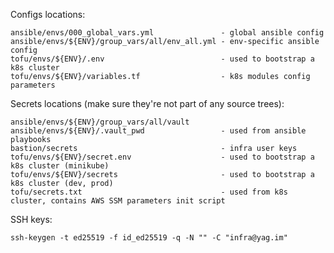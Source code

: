 Configs locations:

    ansible/envs/000_global_vars.yml               - global ansible config
    ansible/envs/${ENV}/group_vars/all/env_all.yml - env-specific ansible config
    tofu/envs/${ENV}/.env                          - used to bootstrap a k8s cluster
    tofu/envs/${ENV}/variables.tf                  - k8s modules config parameters

Secrets locations (make sure they're not part of any source trees):

    ansible/envs/${ENV}/group_vars/all/vault
    ansible/envs/${ENV}/.vault_pwd                 - used from ansible playbooks
    bastion/secrets                                - infra user keys
    tofu/envs/${ENV}/secret.env                    - used to bootstrap a k8s cluster (minikube)
    tofu/envs/${ENV}/secrets                       - used to bootstrap a k8s cluster (dev, prod)
    tofu/secrets.txt                               - used from k8s cluster, contains AWS SSM parameters init script

SSH keys:

    ssh-keygen -t ed25519 -f id_ed25519 -q -N "" -C "infra@yag.im"
